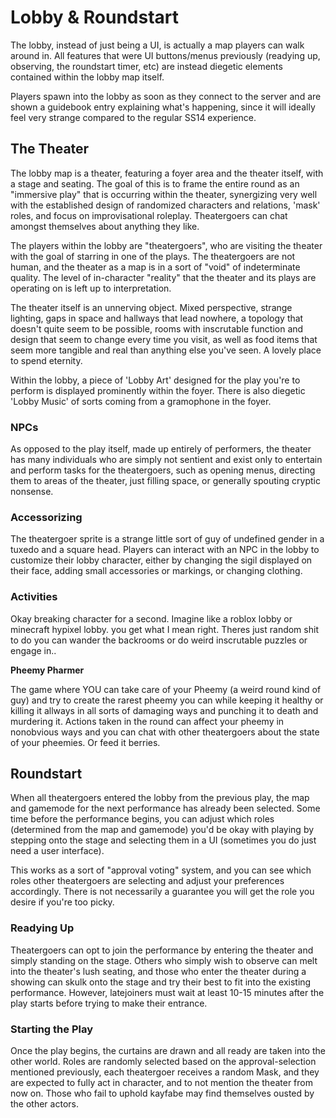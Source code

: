 # Lobby & Roundstart

The lobby, instead of just being a UI, is actually a map players can walk around in. 
All features that were UI buttons/menus previously (readying up, observing, the roundstart timer, etc) are instead diegetic elements contained within the lobby map itself.

Players spawn into the lobby as soon as they connect to the server and are shown a guidebook entry explaining what's happening, since it will ideally feel very strange compared to the regular SS14 experience.

## The Theater

The lobby map is a theater, featuring a foyer area and the theater itself, with a stage and seating.
The goal of this is to frame the entire round as an "immersive play" that is occurring within the theater, synergizing very well with the established design of randomized characters and relations, 'mask' roles, and focus on improvisational roleplay.
Theatergoers can chat amongst themselves about anything they like.

The players within the lobby are "theatergoers", who are visiting the theater with the goal of starring in one of the plays. The theatergoers are not human, and the theater as a map is in a sort of "void" of indeterminate quality. 
The level of in-character "reality" that the theater and its plays are operating on is left up to interpretation.

The theater itself is an unnerving object. Mixed perspective, strange lighting, gaps in space and hallways that lead nowhere, a topology that doesn't quite seem to be possible, rooms with inscrutable function and design that seem to change every time you visit, as well as food items that seem more tangible and real than anything else you've seen. A lovely place to spend eternity.

Within the lobby, a piece of 'Lobby Art' designed for the play you're to perform is displayed prominently within the foyer. There is also diegetic 'Lobby Music' of sorts coming from a gramophone in the foyer.

### NPCs

As opposed to the play itself, made up entirely of performers, the theater has many individuals who are simply not sentient and exist only to entertain and perform tasks for the theatergoers, such as opening menus, directing them to areas of the theater, just filling space, or generally spouting cryptic nonsense.

### Accessorizing

The theatergoer sprite is a strange little sort of guy of undefined gender in a tuxedo and a square head. Players can interact with an NPC in the lobby to customize their lobby character, either by changing the sigil displayed on their face, adding small accessories or markings, or changing clothing.

### Activities

Okay breaking character for a second. Imagine like a roblox lobby or minecraft hypixel lobby. you get what I mean right. Theres just random shit to do you can wander the backrooms or do weird inscrutable puzzles or engage in..

**Pheemy Pharmer**

The game where YOU can take care of your Pheemy (a weird round kind of guy) and try to create the rarest pheemy you can while keeping it healthy or killing it allways in all sorts of damaging ways and punching it to death and murdering it. Actions taken in the round can affect your pheemy in nonobvious ways and you can chat with other theatergoers about the state of your pheemies. Or feed it berries.

## Roundstart

When all theatergoers entered the lobby from the previous play, the map and gamemode for the next performance has already been selected. Some time before the performance begins, you can adjust which roles (determined from the map and gamemode) you'd be okay with playing by stepping onto the stage and selecting them in a UI (sometimes you do just need a user interface).

This works as a sort of "approval voting" system, and you can see which roles other theatergoers are selecting and adjust your preferences accordingly. There is not necessarily a guarantee you will get the role you desire if you're too picky.

### Readying Up

Theatergoers can opt to join the performance by entering the theater and simply standing on the stage.
Others who simply wish to observe can melt into the theater's lush seating, and those who enter the theater during a showing can skulk onto the stage and try their best to fit into the existing performance. However, latejoiners must wait at least 10-15 minutes after the play starts before trying to make their entrance.

### Starting the Play

Once the play begins, the curtains are drawn and all ready are taken into the other world. Roles are randomly selected based on the approval-selection mentioned previously, each theatergoer receives a random Mask, and they are expected to fully act in character, and to not mention the theater from now on. Those who fail to uphold kayfabe may find themselves ousted by the other actors.